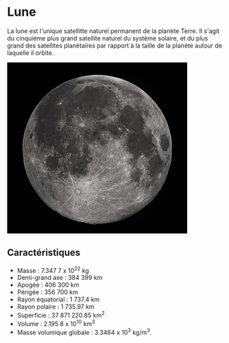 # Lune

La lune est l'unique satellitte naturel permanent de la planète Terre. Il s'agit du cinquième plus grand satellite naturel du système solaire, et du plus grand des satellites planétaires par rapport à la taille de la planète autour de laquelle il orbite.

![Icone de la lune](lune.jpg)

## Caractéristiques

- Masse : 7.347 7 x 10<sup>22</sup> kg
- Demi-grand axe : 384 399 km
- Apogée : 406 300 km
- Périgée : 356 700 km
- Rayon équatorial : 1 737.4 km
- Rayon polaire : 1 735.97 km
- Superficie : 37 871 220.85 km<sup>2</sup>
- Volume : 2.195 8 x 10<sup>10</sup> km<sup>3</sup>
- Masse volumique globale : 3.3464 x 10<sup>3</sup> kg/m<sup>3</sup>.
